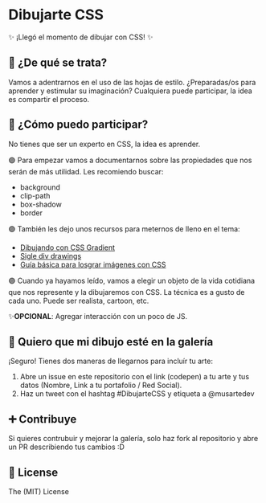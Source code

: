 # Dibujarte CSS
✨ ¡Llegó el momento de dibujar con CSS! ✨

## 👀 ¿De qué se trata?
Vamos a adentrarnos en el uso de las hojas de estilo. ¿Preparadas/os para aprender y estimular su imaginación?
Cualquiera puede participar, la idea es compartir el proceso.

## 🤔 ¿Cómo puedo participar?
No tienes que ser un experto en CSS, la idea es aprender.

🟣 Para empezar vamos a documentarnos sobre las propiedades que nos serán de más utilidad. Les recomiendo buscar:
* background
* clip-path
* box-shadow
* border

🟣 También les dejo unos recursos para meternos de lleno en el tema:
* [Dibujando con CSS Gradient](https://css-tricks.com/drawing-images-with-css-gradients/)
* [Sigle div drawings](https://hacks.mozilla.org/2014/09/single-div-drawings-with-css/)
* [Guía básica para losgrar imágenes con CSS](https://medium.com/coding-artist/a-beginners-guide-to-pure-css-images-ef9a5d069dd2)

🟣 Cuando ya hayamos leído, vamos a elegir un objeto de la vida cotidiana que nos represente y la dibujaremos con CSS. La técnica es a gusto de cada uno. Puede ser realista, cartoon, etc.

✨**OPCIONAL**: Agregar interacción con un poco de JS.

## 🎨 Quiero que mi dibujo esté en la galería
¡Seguro! Tienes dos maneras de llegarnos para incluír tu arte:
1. Abre un issue en este repositorio con el link (codepen) a tu arte y tus datos (Nombre, Link a tu portafolio / Red Social).
2. Haz un tweet con el hashtag #DibujarteCSS y etiqueta a @musartedev

## ➕ Contribuye
Si quieres contrubuir y mejorar la galería, solo haz fork al repositorio y abre un PR describiendo tus cambios :D

## 📖 License
The (MIT) License
